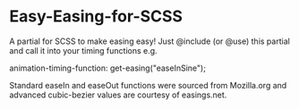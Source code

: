 # Easy-Easing-for-SCSS

A partial for SCSS to make easing easy! Just @include (or @use) this partial and call it into your timing functions e.g.

animation-timing-function: get-easing("easeInSine");

Standard easeIn and easeOut functions were sourced from Mozilla.org and advanced cubic-bezier values are courtesy of easings.net.
